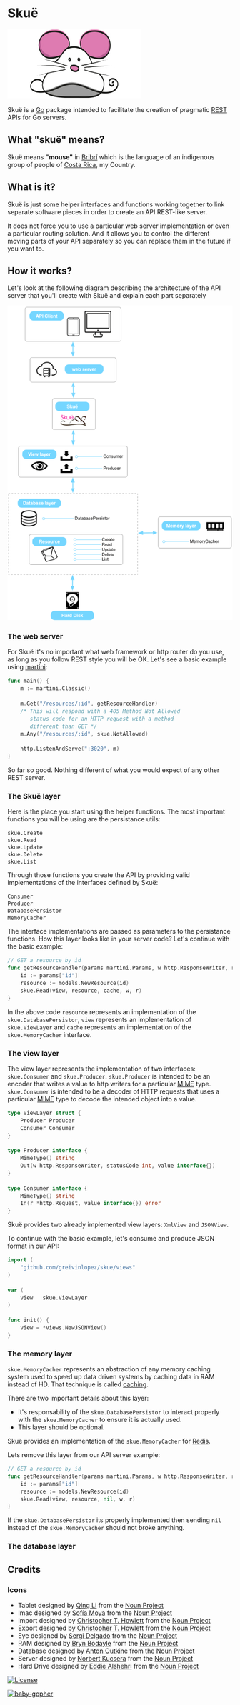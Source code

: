 Skuë
====

![logo](https://raw.githubusercontent.com/greivinlopez/skue/master/assets/300x155_logo.jpg)

Skuë is a [Go](http://golang.org/) package intended to facilitate the creation of pragmatic [REST](http://en.wikipedia.org/wiki/Representational_state_transfer) APIs for Go servers.

## What "skuë" means?

Skuë means **"mouse"** in [Bribrí](http://en.wikipedia.org/wiki/Bribri_language) which is the language of an indigenous group of people of [Costa Rica](https://www.youtube.com/watch?v=pNTirQ9eoLo), my Country.

## What is it?

Skuë is just some helper interfaces and functions working together to link separate software pieces in order to create an API REST-like server.

It does not force you to use a particular web server implementation or even a particular routing solution.  And it allows you to control the different moving parts of your API separately so you can replace them in the future if you want to.

## How it works?

Let's look at the following diagram describing the architecture of the API server that you'll create with Skuë and explain each part separately

<p align="center">
  <img src="https://raw.githubusercontent.com/greivinlopez/skue/master/assets/archdiagram.png"/>
</p>

### The web server

For Skuë it's no important what web framework or http router do you use, as long as you follow REST style you will be OK.  Let's see a basic example using [martini](https://github.com/go-martini/martini):

~~~ go
func main() {
	m := martini.Classic()
	
	m.Get("/resources/:id", getResourceHandler)
	/* This will respond with a 405 Method Not Allowed
	   status code for an HTTP request with a method
	   different than GET */
	m.Any("/resources/:id", skue.NotAllowed)
	
	http.ListenAndServe(":3020", m)
}
~~~

So far so good. Nothing different of what you would expect of any other REST server.

### The Skuë layer

Here is the place you start using the helper functions.  The most important functions you will be using are the persistance utils:

~~~
skue.Create
skue.Read
skue.Update
skue.Delete
skue.List
~~~ 

Through those functions you create the API by providing valid implementations of the interfaces defined by Skuë: 

~~~
Consumer
Producer
DatabasePersistor
MemoryCacher
~~~

The interface implementations are passed as parameters to the persistance functions.  How this layer looks like in your server code? Let's continue with the basic example:

~~~ go
// GET a resource by id
func getResourceHandler(params martini.Params, w http.ResponseWriter, r *http.Request) {
	id := params["id"]
	resource := models.NewResource(id)
	skue.Read(view, resource, cache, w, r)
}
~~~

In the above code `resource` represents an implementation of the `skue.DatabasePersistor`, `view` represents an implementation of `skue.ViewLayer` and `cache` represents an implementation of the `skue.MemoryCacher` interface.

### The view layer

The view layer represents the implementation of two interfaces: `skue.Consumer` and `skue.Producer`. 
`skue.Producer` is intended to be an encoder that writes a value to http writers for a particular [MIME](http://en.wikipedia.org/wiki/Internet_media_type) type.
`skue.Consumer` is intended to be a decoder of HTTP requests that uses a particular [MIME](http://en.wikipedia.org/wiki/Internet_media_type) type to decode the intended object into a value.

~~~ go
type ViewLayer struct {
	Producer Producer
	Consumer Consumer
}

type Producer interface {
	MimeType() string
	Out(w http.ResponseWriter, statusCode int, value interface{})
}

type Consumer interface {
	MimeType() string
	In(r *http.Request, value interface{}) error
}
~~~

Skuë provides two already implemented view layers: `XmlView` and `JSONView`.

To continue with the basic example, let's consume and produce JSON format in our API:

~~~ go
import (
	"github.com/greivinlopez/skue/views"
)

var (
	view   skue.ViewLayer
)

func init() {
	view = *views.NewJSONView()
}
~~~

### The memory layer

`skue.MemoryCacher` represents an abstraction of any memory caching system used to speed up data driven systems by caching data in RAM instead of HD.  That technique is called [caching](http://en.wikipedia.org/wiki/Cache_(computing)).

There are two important details about this layer:

* It's responsability of the `skue.DatabasePersistor` to interact properly with the `skue.MemoryCacher` to ensure it is actually used.
* This layer should be optional.

Skuë provides an implementation of the `skue.MemoryCacher` for [Redis](http://redis.io/).

Lets remove this layer from our API server example:

~~~ go
// GET a resource by id
func getResourceHandler(params martini.Params, w http.ResponseWriter, r *http.Request) {
	id := params["id"]
	resource := models.NewResource(id)
	skue.Read(view, resource, nil, w, r)
}
~~~

If the `skue.DatabasePersistor` its properly implemented then sending `nil` instead of the `skue.MemoryCacher` should not broke anything.

### The database layer

## Credits

### Icons

* Tablet designed by <a href="http://www.thenounproject.com/dreamer810">Qing Li</a> from the <a href="http://www.thenounproject.com">Noun Project</a>
* Imac designed by <a href="http://www.thenounproject.com/sofiamoya">Sofía Moya</a> from the <a href="http://www.thenounproject.com">Noun Project</a>
* Import designed by <a href="http://www.thenounproject.com/howlettstudios">Christopher T. Howlett</a> from the <a href="http://www.thenounproject.com">Noun Project</a>
* Export designed by <a href="http://www.thenounproject.com/howlettstudios">Christopher T. Howlett</a> from the <a href="http://www.thenounproject.com">Noun Project</a>
* Eye designed by <a href="http://www.thenounproject.com/sergidelgado">Sergi Delgado</a> from the <a href="http://www.thenounproject.com">Noun Project</a>
* RAM designed by <a href="http://www.thenounproject.com/brynbodayle">Bryn Bodayle</a> from the <a href="http://www.thenounproject.com">Noun Project</a>
* Database designed by <a href="http://www.thenounproject.com/anton.outkine">Anton Outkine</a> from the <a href="http://www.thenounproject.com">Noun Project</a>
* Server designed by <a href="http://www.thenounproject.com/idiotbox">Norbert Kucsera</a> from the <a href="http://www.thenounproject.com">Noun Project</a>
* Hard Drive designed by <a href="http://www.thenounproject.com/Eddieative">Eddie Alshehri</a> from the <a href="http://www.thenounproject.com">Noun Project</a>

[![License](http://img.shields.io/:license-mit-blue.svg)](http://opensource.org/licenses/MIT)

[![baby-gopher](https://raw2.github.com/drnic/babygopher-site/gh-pages/images/babygopher-badge.png)](http://www.babygopher.org)
